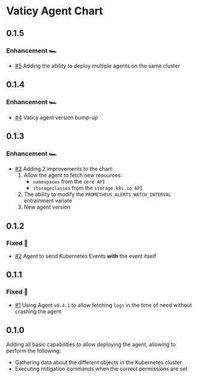 # Vaticy Agent Chart

## 0.1.5

### Enhancement 🏎️

- [#5](https://github.com/vaticyai/agent-chart/pull/5) Adding the ability to deploy multiple agents on the same cluster

## 0.1.4

### Enhancement 🏎️

- [#4](https://github.com/vaticyai/agent-chart/pull/4) Vaticy agent version bump-up

## 0.1.3

### Enhancement 🏎️

- [#3](https://github.com/vaticyai/agent-chart/pull/3) Adding 2 improvements to the chart:
  1. Allow the agent to fetch new resources:
        - `namespaces` from the `core API`
        - `storageclasses` from the `storage.k8s.io API`
  2. The ability to modify the `PROMETHEUS_ALERTS_WATCH_INTERVAL` entrainment variate
  3. New agent version

## 0.1.2

### Fixed 🔧

- [#2](https://github.com/vaticyai/agent-chart/pull/2) Agent to send Kubernetes Events **with** the event itself

## 0.1.1

### Fixed 🔧

- [#1](https://github.com/vaticyai/agent-chart/pull/1) Using Agent `v0.4.1` to allow fetching `logs` in the time of need without crashing the agent

## 0.1.0

Adding all basic capabilities to allow deploying the agent,
allowing to perform the following:

- Gathering data about the different objects in the Kubernetes cluster
- Executing mitigation commands when the correct permissions are set
